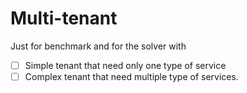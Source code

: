 # Multi-tenant
Just for benchmark and for the solver with

 - [ ] Simple tenant that need only one type of service
 - [ ] Complex tenant that need multiple type of services.
